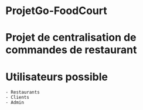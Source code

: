# ProjetGo-FoodCourt

# Projet de centralisation de commandes de restaurant

# Utilisateurs possible 
    - Restaurants
    - Clients
    - Admin
